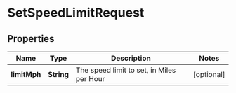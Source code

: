 
# SetSpeedLimitRequest

## Properties
Name | Type | Description | Notes
------------ | ------------- | ------------- | -------------
**limitMph** | **String** | The speed limit to set, in Miles per Hour |  [optional]



